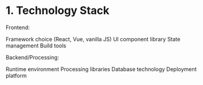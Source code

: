 # 1. Technology Stack

Frontend:

 Framework choice (React, Vue, vanilla JS)
 UI component library
 State management
 Build tools


Backend/Processing:

 Runtime environment
 Processing libraries
 Database technology
 Deployment platform